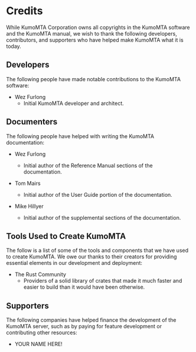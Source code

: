 # Credits

While KumoMTA Corporation owns all copyrights in the KumoMTA software and the KumoMTA manual, we wish to thank the following developers, contributors, and supporters who have helped make KumoMTA what it is today.

## Developers

The following people have made notable contributions to the KumoMTA software:

* Wez Furlong
  * Initial KumoMTA developer and architect.

## Documenters

The following people have helped with writing the KumoMTA documentation:

* Wez Furlong
  * Initial author of the Reference Manual sections of the documentation.

* Tom Mairs
  * Initial author of the User Guide portion of the documentation.

* Mike Hillyer
  * Initial author of the supplemental sections of the documentation.

## Tools Used to Create KumoMTA

The follow is a list of some of the tools and components that we have used to create KumoMTA. We owe our thanks to their creators for providing essential elements in our development and deployment:

* The Rust Community
  * Providers of a solid library of crates that made it much faster and easier to build than it would have been otherwise.

## Supporters

The following companies have helped finance the development of the KumoMTA server, such as by paying for feature development or contributing other resources:

* YOUR NAME HERE!
